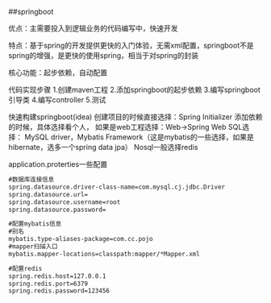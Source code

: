 ##springboot

优点：主需要投入到逻辑业务的代码编写中，快速开发

特点：基于spring的开发提供更快的入门体验，无需xml配置，springboot不是spring的增强，是更快的使用spring，相当于对spring的封装

核心功能：起步依赖，自动配置

代码实现步骤
1.创建maven工程
2.添加springboot的起步依赖
3.编写springboot引导类
4.编写controller
5.测试

快速构建springboot(idea)
创建项目的时候直接选择：Spring Initializer
添加依赖的时候，具体选择看个人，
如果是web工程选择：Web->Spring Web
SQL选择： MySQL driver，Mybatis Framework（这是mybatis的一些选择，如果是hibernate，选多一个spring data jpa）
Nosql一般选择redis


application.proterties一些配置
```xml
#数据库连接信息
spring.datasource.driver-class-name=com.mysql.cj.jdbc.Driver
spring.datasource.url=
spring.datasource.username=root
spring.datasource.password=

#配置mybatis信息
#别名
mybatis.type-aliases-package=com.cc.pojo
#mapper扫描入口
mybatis.mapper-locations=classpath:mapper/*Mapper.xml

#配置redis
spring.redis.host=127.0.0.1
spring.redis.port=6379
spring.redis.password=123456
```
